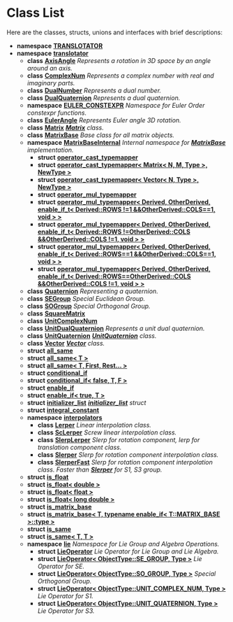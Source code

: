 
# Class List


Here are the classes, structs, unions and interfaces with brief descriptions:

* **namespace** [**TRANSLOTATOR**](namespaceTRANSLOTATOR.md) 
* **namespace** [**translotator**](namespacetranslotator.md)     
    * **class** [**AxisAngle**](classtranslotator_1_1AxisAngle.md) _Represents a rotation in 3D space by an angle around an axis._     
    * **class** [**ComplexNum**](classtranslotator_1_1ComplexNum.md) _Represents a complex number with real and imaginary parts._     
    * **class** [**DualNumber**](classtranslotator_1_1DualNumber.md) _Represents a dual number._     
    * **class** [**DualQuaternion**](classtranslotator_1_1DualQuaternion.md) _Represents a dual quaternion._     
    * **namespace** [**EULER\_CONSTEXPR**](namespacetranslotator_1_1EULER__CONSTEXPR.md) _Namespace for Euler Order constexpr functions._     
    * **class** [**EulerAngle**](classtranslotator_1_1EulerAngle.md) _Represents Euler angle 3D rotation._     
    * **class** [**Matrix**](classtranslotator_1_1Matrix.md) [_**Matrix**_](classtranslotator_1_1Matrix.md) _class._    
    * **class** [**MatrixBase**](classtranslotator_1_1MatrixBase.md) _Base class for all matrix objects._     
    * **namespace** [**MatrixBaseInternal**](namespacetranslotator_1_1MatrixBaseInternal.md) _Internal namespace for_ [_**MatrixBase**_](classtranslotator_1_1MatrixBase.md) _implementation._    
        * **struct** [**operator\_cast\_typemapper**](structtranslotator_1_1MatrixBaseInternal_1_1operator__cast__typemapper.md) 
        * **struct** [**operator\_cast\_typemapper&lt; Matrix&lt; N, M, Type &gt;, NewType &gt;**](structtranslotator_1_1MatrixBaseInternal_1_1operator__cast__typemapper_3_01Matrix_3_01N_00_01M_00_01Type_01_4_00_01NewType_01_4.md)     
        * **struct** [**operator\_cast\_typemapper&lt; Vector&lt; N, Type &gt;, NewType &gt;**](structtranslotator_1_1MatrixBaseInternal_1_1operator__cast__typemapper_3_01Vector_3_01N_00_01Type_01_4_00_01NewType_01_4.md)     
        * **struct** [**operator\_mul\_typemapper**](structtranslotator_1_1MatrixBaseInternal_1_1operator__mul__typemapper.md) 
        * **struct** [**operator\_mul\_typemapper&lt; Derived, OtherDerived, enable\_if\_t&lt; Derived::ROWS !=1 &&OtherDerived::COLS==1, void &gt; &gt;**](structtranslotator_1_1MatrixBaseInternal_1_1operator__mul__typemapper_3_01Derived_00_01OtherDeri1b96ed4aed79df1e494374b57efb0a1d.md)     
        * **struct** [**operator\_mul\_typemapper&lt; Derived, OtherDerived, enable\_if\_t&lt; Derived::ROWS !=OtherDerived::COLS &&OtherDerived::COLS !=1, void &gt; &gt;**](structtranslotator_1_1MatrixBaseInternal_1_1operator__mul__typemapper_3_01Derived_00_01OtherDeri2a96eb5bfa413dff0cddca3d951d6a71.md)     
        * **struct** [**operator\_mul\_typemapper&lt; Derived, OtherDerived, enable\_if\_t&lt; Derived::ROWS==1 &&OtherDerived::COLS==1, void &gt; &gt;**](structtranslotator_1_1MatrixBaseInternal_1_1operator__mul__typemapper_3_01Derived_00_01OtherDeri96d299f5dadca2759194ea845be7ed5c.md)     
        * **struct** [**operator\_mul\_typemapper&lt; Derived, OtherDerived, enable\_if\_t&lt; Derived::ROWS==OtherDerived::COLS &&OtherDerived::COLS !=1, void &gt; &gt;**](structtranslotator_1_1MatrixBaseInternal_1_1operator__mul__typemapper_3_01Derived_00_01OtherDeri416034dcdebb2206f870a9ec06949246.md)     
    * **class** [**Quaternion**](classtranslotator_1_1Quaternion.md) _Representing a quaternion._     
    * **class** [**SEGroup**](classtranslotator_1_1SEGroup.md) _Special Euclidean Group._     
    * **class** [**SOGroup**](classtranslotator_1_1SOGroup.md) _Special Orthogonal Group._     
    * **class** [**SquareMatrix**](classtranslotator_1_1SquareMatrix.md)     
    * **class** [**UnitComplexNum**](classtranslotator_1_1UnitComplexNum.md)     
    * **class** [**UnitDualQuaternion**](classtranslotator_1_1UnitDualQuaternion.md) _Represents a unit dual quaternion._     
    * **class** [**UnitQuaternion**](classtranslotator_1_1UnitQuaternion.md) [_**UnitQuaternion**_](classtranslotator_1_1UnitQuaternion.md) _class._    
    * **class** [**Vector**](classtranslotator_1_1Vector.md) [_**Vector**_](classtranslotator_1_1Vector.md) _class._    
    * **struct** [**all\_same**](structtranslotator_1_1all__same.md) 
    * **struct** [**all\_same&lt; T &gt;**](structtranslotator_1_1all__same_3_01T_01_4.md)     
    * **struct** [**all\_same&lt; T, First, Rest... &gt;**](structtranslotator_1_1all__same_3_01T_00_01First_00_01Rest_8_8_8_01_4.md)     
    * **struct** [**conditional\_if**](structtranslotator_1_1conditional__if.md)     
    * **struct** [**conditional\_if&lt; false, T, F &gt;**](structtranslotator_1_1conditional__if_3_01false_00_01T_00_01F_01_4.md)     
    * **struct** [**enable\_if**](structtranslotator_1_1enable__if.md) 
    * **struct** [**enable\_if&lt; true, T &gt;**](structtranslotator_1_1enable__if_3_01true_00_01T_01_4.md)     
    * **struct** [**initializer\_list**](structtranslotator_1_1initializer__list.md) [_**initializer\_list**_](structtranslotator_1_1initializer__list.md) _struct_    
    * **struct** [**integral\_constant**](structtranslotator_1_1integral__constant.md)     
    * **namespace** [**interpolators**](namespacetranslotator_1_1interpolators.md)     
        * **class** [**Lerper**](classtranslotator_1_1interpolators_1_1Lerper.md) _Linear interpolation class._     
        * **class** [**ScLerper**](classtranslotator_1_1interpolators_1_1ScLerper.md) _Screw linear interpolation class._     
        * **class** [**SlerpLerper**](classtranslotator_1_1interpolators_1_1SlerpLerper.md) _Slerp for rotation component, lerp for translation component class._     
        * **class** [**Slerper**](classtranslotator_1_1interpolators_1_1Slerper.md) _Slerp for rotation component interpolation class._     
        * **class** [**SlerperFast**](classtranslotator_1_1interpolators_1_1SlerperFast.md) _Slerp for rotation component interpolation class. Faster than_ [_**Slerper**_](classtranslotator_1_1interpolators_1_1Slerper.md) _for S1, S3 group._    
    * **struct** [**is\_float**](structtranslotator_1_1is__float.md) 
    * **struct** [**is\_float&lt; double &gt;**](structtranslotator_1_1is__float_3_01double_01_4.md) 
    * **struct** [**is\_float&lt; float &gt;**](structtranslotator_1_1is__float_3_01float_01_4.md) 
    * **struct** [**is\_float&lt; long double &gt;**](structtranslotator_1_1is__float_3_01long_01double_01_4.md) 
    * **struct** [**is\_matrix\_base**](structtranslotator_1_1is__matrix__base.md) 
    * **struct** [**is\_matrix\_base&lt; T, typename enable\_if&lt; T::MATRIX\_BASE &gt;::type &gt;**](structtranslotator_1_1is__matrix__base_3_01T_00_01typename_01enable__if_3_01T_1_1MATRIX__BASE_01_4_1_1type_01_4.md) 
    * **struct** [**is\_same**](structtranslotator_1_1is__same.md) 
    * **struct** [**is\_same&lt; T, T &gt;**](structtranslotator_1_1is__same_3_01T_00_01T_01_4.md) 
    * **namespace** [**lie**](namespacetranslotator_1_1lie.md) _Namespace for Lie Group and Algebra Operations._     
        * **struct** [**LieOperator**](structtranslotator_1_1lie_1_1LieOperator.md) _Lie Operator for Lie Group and Lie Algebra._ 
        * **struct** [**LieOperator&lt; ObjectType::SE\_GROUP, Type &gt;**](structtranslotator_1_1lie_1_1LieOperator_3_01ObjectType_1_1SE__GROUP_00_01Type_01_4.md) _Lie Operator for SE._     
        * **struct** [**LieOperator&lt; ObjectType::SO\_GROUP, Type &gt;**](structtranslotator_1_1lie_1_1LieOperator_3_01ObjectType_1_1SO__GROUP_00_01Type_01_4.md) _Special Orthogonal Group._     
        * **struct** [**LieOperator&lt; ObjectType::UNIT\_COMPLEX\_NUM, Type &gt;**](structtranslotator_1_1lie_1_1LieOperator_3_01ObjectType_1_1UNIT__COMPLEX__NUM_00_01Type_01_4.md) _Lie Operator for S1._     
        * **struct** [**LieOperator&lt; ObjectType::UNIT\_QUATERNION, Type &gt;**](structtranslotator_1_1lie_1_1LieOperator_3_01ObjectType_1_1UNIT__QUATERNION_00_01Type_01_4.md) _Lie Operator for S3._     

